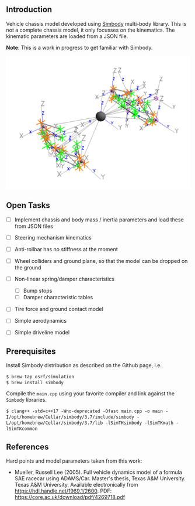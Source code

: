 ## Introduction

Vehicle chassis model developed using [Simbody](https://github.com/simbody/simbody) multi-body library. This is not a complete chassis model, it only focusses on the kinematics. The kinematic parameters are loaded from a JSON file.

**Note**: This is a work in progress to get familiar with Simbody.

![](img/chassis.png)

## Open Tasks

- [ ] Implement chassis and body mass / inertia parameters and load these from JSON files
- [ ] Steering mechanism kinematics
- [ ] Anti-rollbar has no stiffness at the moment
- [ ] Wheel colliders and ground plane, so that the model can be dropped on the ground
- [ ] Non-linear spring/damper characteristics
    - [ ] Bump stops
    - [ ] Damper characteristic tables
- [ ] Tire force and ground contact model
- [ ] Simple aerodynamics
- [ ] Simple driveline model


## Prerequisites

Install Simbody distribution as described on the Github page, i.e.
```shell
$ brew tap osrf/simulation
$ brew install simbody
```

Compile the `main.cpp` using your favorite compiler and link against the `Simbody` libraries.

```shell
$ clang++ -std=c++17 -Wno-deprecated -Ofast main.cpp -o main -I/opt/homebrew/Cellar/simbody/3.7/include/simbody -L/opt/homebrew/Cellar/simbody/3.7/lib -lSimTKsimbody -lSimTKmath -lSimTKcommon
```


## References

Hard points and model parameters taken from this work:

* Mueller, Russell Lee (2005). Full vehicle dynamics model of a formula SAE racecar using ADAMS/Car. Master's thesis, Texas A&M University. Texas A&M University. Available electronically from https://hdl.handle.net/1969.1/2600.
PDF: https://core.ac.uk/download/pdf/4269718.pdf